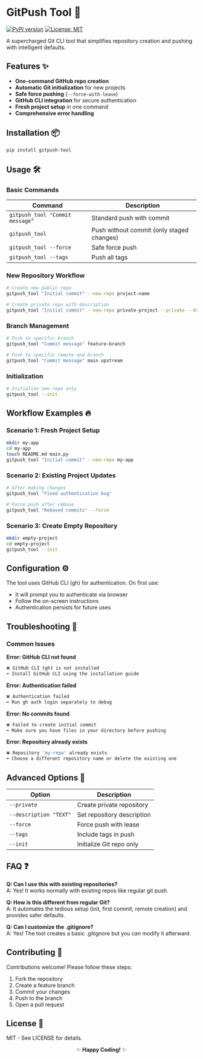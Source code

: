 # GitPush Tool 🚀

[![PyPI version](https://img.shields.io/pypi/v/gitpush-tool.svg)](https://pypi.org/project/gitpush-tool/)
[![License: MIT](https://img.shields.io/badge/License-MIT-blue.svg)](LICENSE)

A supercharged Git CLI tool that simplifies repository creation and pushing with intelligent defaults.

## Features ✨

- **One-command GitHub repo creation**
- **Automatic Git initialization** for new projects
- **Safe force pushing** (`--force-with-lease`)
- **GitHub CLI integration** for secure authentication
- **Fresh project setup** in one command
- **Comprehensive error handling**

## Installation 📦

```bash
pip install gitpush-tool
```


## Usage 🛠️

### Basic Commands

| Command | Description |
|--------|-------------|
| `gitpush_tool "Commit message"` | Standard push with commit |
| `gitpush_tool` | Push without commit (only staged changes) |
| `gitpush_tool --force` | Safe force push |
| `gitpush_tool --tags` | Push all tags |

### New Repository Workflow

```bash
# Create new public repo
gitpush_tool "Initial commit" --new-repo project-name

# Create private repo with description
gitpush_tool "Initial commit" --new-repo private-project --private --description "My awesome project"
```

### Branch Management

```bash
# Push to specific branch
gitpush_tool "Commit message" feature-branch

# Push to specific remote and branch
gitpush_tool "Commit message" main upstream
```

### Initialization

```bash
# Initialize new repo only
gitpush_tool --init
```

## Workflow Examples 🔥

### Scenario 1: Fresh Project Setup

```bash
mkdir my-app
cd my-app
touch README.md main.py
gitpush_tool "Initial commit" --new-repo my-app
```

### Scenario 2: Existing Project Updates

```bash
# After making changes
gitpush_tool "Fixed authentication bug"

# Force push after rebase
gitpush_tool "Rebased commits" --force
```

### Scenario 3: Create Empty Repository

```bash
mkdir empty-project
cd empty-project
gitpush_tool --init
```

## Configuration ⚙️

The tool uses GitHub CLI (gh) for authentication. On first use:

- It will prompt you to authenticate via browser
- Follow the on-screen instructions
- Authentication persists for future uses

## Troubleshooting 🛑

### Common Issues

**Error: GitHub CLI not found**

```bash
❌ GitHub CLI (gh) is not installed
➡️ Install GitHub CLI using the installation guide
```

**Error: Authentication failed**

```bash
❌ Authentication failed
➡️ Run gh auth login separately to debug
```

**Error: No commits found**

```bash
❌ Failed to create initial commit
➡️ Make sure you have files in your directory before pushing
```

**Error: Repository already exists**

```bash
❌ Repository 'my-repo' already exists
➡️ Choose a different repository name or delete the existing one
```

## Advanced Options 🧠

| Option | Description |
|--------|-------------|
| `--private` | Create private repository |
| `--description "TEXT"` | Set repository description |
| `--force` | Force push with lease |
| `--tags` | Include tags in push |
| `--init` | Initialize Git repo only |

## FAQ ❓

**Q: Can I use this with existing repositories?**  
A: Yes! It works normally with existing repos like regular git push.

**Q: How is this different from regular Git?**  
A: It automates the tedious setup (init, first commit, remote creation) and provides safer defaults.

**Q: Can I customize the .gitignore?**  
A: Yes! The tool creates a basic .gitignore but you can modify it afterward.

## Contributing 🤝

Contributions welcome! Please follow these steps:

1. Fork the repository
2. Create a feature branch
3. Commit your changes
4. Push to the branch
5. Open a pull request

## License 📄

MIT - See LICENSE for details.

<center>✨ <strong>Happy Coding!</strong> ✨</center>
